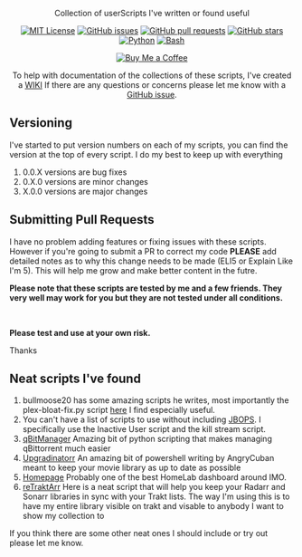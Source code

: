 
<div align="center">

Collection of userScripts I've written or found useful

[![MIT License](https://img.shields.io/badge/license-MIT-blue.svg)](https://opensource.org/licenses/MIT)
[![GitHub issues](https://img.shields.io/github/issues/Drazzilb08/userScripts.svg)](https://github.com/Drazzilb08/userScripts/issues)
[![GitHub pull requests](https://img.shields.io/github/issues-pr/Drazzilb08/userScripts.svg)](https://github.com/Drazzilb08/userScripts/pulls)
[![GitHub stars](https://img.shields.io/github/stars/Drazzilb08/userScripts.svg)](https://github.com/Drazzilb08/userScripts/stargazers)
[![Python](https://img.shields.io/badge/python-3.8-blue.svg)](https://www.python.org/downloads/release/python-380/)
[![Bash](https://img.shields.io/badge/bash-5.0-green.svg)](https://www.gnu.org/software/bash/)

[![Buy Me a Coffee](https://img.shields.io/badge/Buy%20Me%20a%20Coffee-Donate-orange?logo=buy-me-a-coffee)](https://www.buymeacoffee.com/drazzilb08)

To help with documentation of the collections of these scripts, I've created a [WIKI](https://github.com/Drazzilb08/userScripts/wiki) If there are any questions or concerns please let me know with a [GitHub issue](https://github.com/Drazzilb08/userScripts/issues).

</div>

## Versioning

I've started to put version numbers on each of my scripts, you can find the version at the top of every script.
I do my best to keep up with everything

1. 0.0.X versions are bug fixes
2. 0.X.0 versions are minor changes
3. X.0.0 versions are major changes

## Submitting Pull Requests

I have no problem adding features or fixing issues with these scripts. However if you're going to submit a PR to correct my code **PLEASE** add detailed notes as to why this change needs to be made (ELI5 or Explain Like I'm 5). This will help me grow and make better content in the futre.

**Please note that these scripts are tested by me and a few friends. They very well may work for you but they are not tested under all conditions.**

<br>

**Please test and use at your own risk.**

Thanks

## Neat scripts I've found

1. bullmoose20 has some amazing scripts he writes, most importantly the plex-bloat-fix.py script [here](https://github.com/bullmoose20/Plex-Stuff) I find especially useful.
2. You can't have a list of scripts to use without including [JBOPS](https://github.com/blacktwin/JBOPS). I specifically use the Inactive User script and the kill stream script.
3. [qBitManager](https://github.com/StuffAnThings/qbit_manage) Amazing bit of python scripting that makes managing qBittorrent much easier
4. [Upgradinatorr](https://github.com/angrycuban13/Just-A-Bunch-Of-Starr-Scripts/tree/main/Upgradinatorr) An amazing bit of powershell writing by AngryCuban meant to keep your movie library as up to date as possible
5. [Homepage](https://github.com/benphelps/homepage) Probably one of the best HomeLab dashboard around IMO.
6. [reTraktArr](https://github.com/zakkarry/reTraktarr) Here is a neat script that will help you keep your Radarr and Sonarr libraries in sync with your Trakt lists. The way I'm using this is to have my entire library visible on trakt and visable to anybody I want to show my collection to

If you think there are some other neat ones I should include or try out please let me know.
